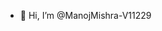- 👋 Hi, I’m @ManojMishra-V11229
<!---
ManojMishra-V11229/ManojMishra-V11229 is a ✨ special ✨ repository because its `README.md` (this file) appears on your GitHub profile.
You can click the Preview link to take a look at your changes.
--->
